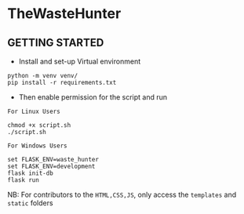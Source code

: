 # TheWasteHunter

## GETTING STARTED

- Install and set-up Virtual environment
```shell
python -m venv venv/
pip install -r requirements.txt

```
- Then enable permission for the script and run

`For Linux Users`
```shell
chmod +x script.sh
./script.sh
```

`For Windows Users`
```shell
set FLASK_ENV=waste_hunter
set FLASK_ENV=development
flask init-db
flask run
```

NB:
For contributors to the `HTML,CSS,JS`, only access the `templates` and `static` folders